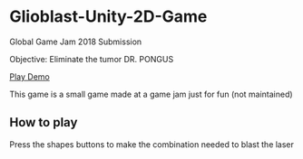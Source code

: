 # Glioblast-Unity-2D-Game

Global Game Jam 2018 Submission

Objective: Eliminate the tumor DR. PONGUS

[Play Demo](https://jeanclaudeaoun.github.io/glioblast "Demo")

This game is a small game made at a game jam just for fun (not maintained)

## How to play

Press the shapes buttons to make the combination needed to blast the laser 
